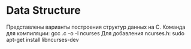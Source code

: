 # Data Structure
Представлены варианты построения структур данных на C.
Команда для компиляции:
gcc <name>.c -o <name> -l ncurses
Для добавления ncurses.h:
sudo apt-get install libncurses-dev
